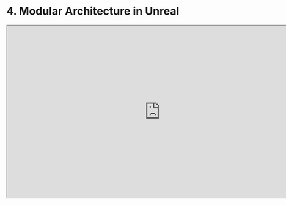 # 4. Modular Architecture in Unreal

<p><iframe src="https://www.youtube.com/embed/K1Zedc8VnAA?rel=0" width="800" height="450" allowfullscreen="allowfullscreen" allow="accelerometer; autoplay; clipboard-write; encrypted-media; gyroscope; picture-in-picture"></iframe></p>
